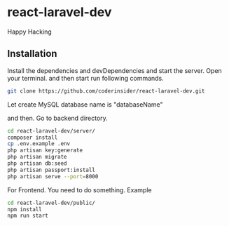 # react-laravel-dev
Happy Hacking
## Installation
Install the dependencies and devDependencies and start the server.
Open your terminal. and then start run following commands.

```sh
git clone https://github.com/coderinsider/react-laravel-dev.git
```

Let create MySQL database name is "databaseName"

and then. Go to backend directory.
```sh
cd react-laravel-dev/server/
composer install
cp .env.example .env
php artisan key:generate
php artisan migrate
php artisan db:seed
php artisan passport:install
php artisan serve --port=8000
```
For Frontend. You need to do something. Example
```sh
cd react-laravel-dev/public/
npm install
npm run start
```
